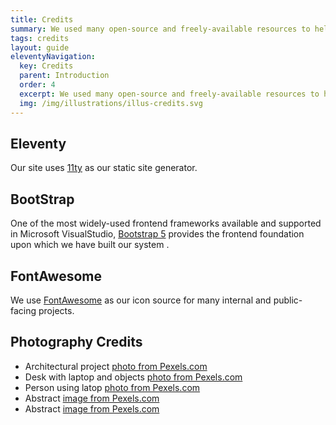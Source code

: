 ```yaml
---
title: Credits
summary: We used many open-source and freely-available resources to help us deliver this quickly and reliably. 
tags: credits
layout: guide
eleventyNavigation:
  key: Credits
  parent: Introduction
  order: 4
  excerpt: We used many open-source and freely-available resources to help us deliver this quickly and reliably.
  img: /img/illustrations/illus-credits.svg
---
```


## Eleventy
Our site uses [11ty](https://www.11ty.dev/) as our static site generator.  

## BootStrap
One of the most widely-used frontend frameworks available and supported in Microsoft VisualStudio, [Bootstrap 5](https://getbootstrap.com/) provides the frontend foundation upon which we have built our system .

## FontAwesome
We use [FontAwesome](https://fontawesome.com/) as our icon source for many internal and public-facing projects.

## Photography Credits

- Architectural project [photo from Pexels.com](https://www.pexels.com/photo/architecture-blocks-blue-sky-bridge-275030/)
- Desk with laptop and objects [photo from Pexels.com](https://www.pexels.com/photo/macbook-pro-on-brown-wooden-table-2312369/)
- Person using latop [photo from Pexels.com](https://www.pexels.com/photo/person-in-white-long-sleeve-shirt-using-macbook-pro-5077047/)
- Abstract [image from Pexels.com](https://www.pexels.com/photo/abstract-painting-2156881/)
- Abstract [image from Pexels.com](https://www.pexels.com/photo/close-up-photo-of-blue-liquid-2317711/)
